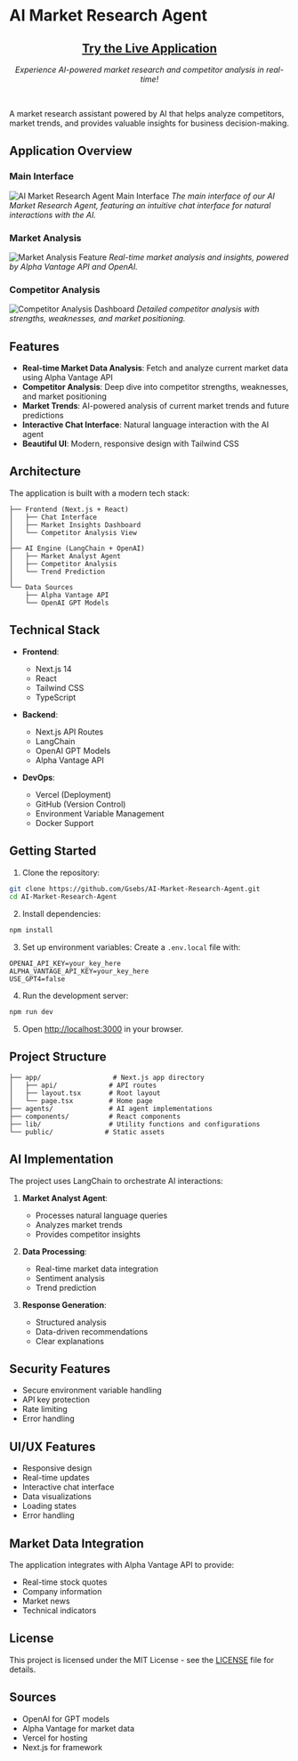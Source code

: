 # AI Market Research Agent

<div align="center">
  <h2>
    <a href="https://market-research-ai-agent-ati56lnmh-gsebs-projects.vercel.app/">
      Try the Live Application
    </a>
  </h2>
  <p><i>Experience AI-powered market research and competitor analysis in real-time!</i></p>
  <br/>
</div>

A market research assistant powered by AI that helps analyze competitors, market trends, and provides valuable insights for business decision-making.

##  Application Overview

### Main Interface
![AI Market Research Agent Main Interface](./screenshots/AI-AGENT.png)
*The main interface of our AI Market Research Agent, featuring an intuitive chat interface for natural interactions with the AI.*

### Market Analysis
![Market Analysis Feature](./screenshots/Market-Analysis.png)
*Real-time market analysis and insights, powered by Alpha Vantage API and OpenAI.*

### Competitor Analysis
![Competitor Analysis Dashboard](./screenshots/Competitor-Analysis.png)
*Detailed competitor analysis with strengths, weaknesses, and market positioning.*

## Features

- **Real-time Market Data Analysis**: Fetch and analyze current market data using Alpha Vantage API
- **Competitor Analysis**: Deep dive into competitor strengths, weaknesses, and market positioning
- **Market Trends**: AI-powered analysis of current market trends and future predictions
- **Interactive Chat Interface**: Natural language interaction with the AI agent
- **Beautiful UI**: Modern, responsive design with Tailwind CSS

##  Architecture

The application is built with a modern tech stack:

```
├── Frontend (Next.js + React)
│   ├── Chat Interface
│   ├── Market Insights Dashboard
│   └── Competitor Analysis View
│
├── AI Engine (LangChain + OpenAI)
│   ├── Market Analyst Agent
│   ├── Competitor Analysis
│   └── Trend Prediction
│
└── Data Sources
    ├── Alpha Vantage API
    └── OpenAI GPT Models
```

## Technical Stack

- **Frontend**:
  - Next.js 14
  - React
  - Tailwind CSS
  - TypeScript

- **Backend**:
  - Next.js API Routes
  - LangChain
  - OpenAI GPT Models
  - Alpha Vantage API

- **DevOps**:
  - Vercel (Deployment)
  - GitHub (Version Control)
  - Environment Variable Management
  - Docker Support

## Getting Started

1. Clone the repository:
```bash
git clone https://github.com/Gsebs/AI-Market-Research-Agent.git
cd AI-Market-Research-Agent
```

2. Install dependencies:
```bash
npm install
```

3. Set up environment variables:
Create a `.env.local` file with:
```
OPENAI_API_KEY=your_key_here
ALPHA_VANTAGE_API_KEY=your_key_here
USE_GPT4=false
```

4. Run the development server:
```bash
npm run dev
```

5. Open [http://localhost:3000](http://localhost:3000) in your browser.

## Project Structure

```
├── app/                  # Next.js app directory
│   ├── api/             # API routes
│   ├── layout.tsx       # Root layout
│   └── page.tsx         # Home page
├── agents/              # AI agent implementations
├── components/          # React components
├── lib/                 # Utility functions and configurations
└── public/             # Static assets
```

## AI Implementation

The project uses LangChain to orchestrate AI interactions:

1. **Market Analyst Agent**:
   - Processes natural language queries
   - Analyzes market trends
   - Provides competitor insights

2. **Data Processing**:
   - Real-time market data integration
   - Sentiment analysis
   - Trend prediction

3. **Response Generation**:
   - Structured analysis
   - Data-driven recommendations
   - Clear explanations

## Security Features

- Secure environment variable handling
- API key protection
- Rate limiting
- Error handling

## UI/UX Features

- Responsive design
- Real-time updates
- Interactive chat interface
- Data visualizations
- Loading states
- Error handling

## Market Data Integration

The application integrates with Alpha Vantage API to provide:
- Real-time stock quotes
- Company information
- Market news
- Technical indicators


## License

This project is licensed under the MIT License - see the [LICENSE](LICENSE) file for details.

## Sources

- OpenAI for GPT models
- Alpha Vantage for market data
- Vercel for hosting
- Next.js for framework 
